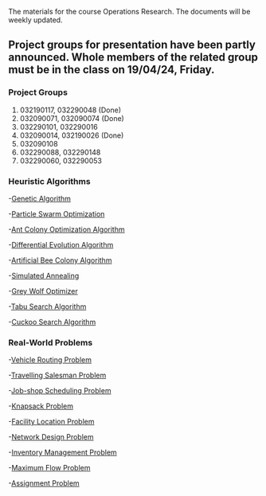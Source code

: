 The materials for the course Operations Research. The documents will be weekly updated.

## Project groups for presentation have been partly announced. Whole members of the related group must be in the class on 19/04/24, Friday.

### Project Groups

1) 032190117,  032290048 (Done)
2) 032090071,  032090074 (Done)
3) 032290101,  032290016
4) 032090014,  032190026 (Done)
5) 032090108
6) 032290088, 032290148
7) 032290060, 032290053


### Heuristic Algorithms

-[Genetic Algorithm](https://en.wikipedia.org/wiki/Genetic_algorithm)

-[Particle Swarm Optimization](https://en.wikipedia.org/wiki/Particle_swarm_optimization)

-[Ant Colony Optimization Algorithm](https://en.wikipedia.org/wiki/Ant_colony_optimization_algorithms)

-[Differential Evolution Algorithm](https://en.wikipedia.org/wiki/Differential_evolution)

-[Artificial Bee Colony Algorithm](https://en.wikipedia.org/wiki/Artificial_bee_colony_algorithm)

-[Simulated Annealing](https://en.wikipedia.org/wiki/Artificial_bee_colony_algorithm)

-[Grey Wolf Optimizer](https://en.wikiversity.org/wiki/Algorithm_models/Grey_Wolf_Optimizer)

-[Tabu Search Algorithm](https://en.wikipedia.org/wiki/Tabu_search)

-[Cuckoo Search Algorithm](https://en.wikipedia.org/wiki/Cuckoo_search)

### Real-World Problems

-[Vehicle Routing Problem](https://en.wikipedia.org/wiki/Genetic_algorithm](https://en.wikipedia.org/wiki/Vehicle_routing_problem)https://en.wikipedia.org/wiki/Vehicle_routing_problem)

-[Travelling Salesman Problem](https://en.wikipedia.org/wiki/Genetic_algorithm](https://en.wikipedia.org/wiki/Vehicle_routing_problem)https://en.wikipedia.org/wiki/Vehicle_routing_problem)

-[Job-shop Scheduling Problem](https://en.wikipedia.org/wiki/Job-shop_scheduling)

-[Knapsack Problem](https://en.wikipedia.org/wiki/Job-shop_scheduling)

-[Facility Location Problem](https://en.wikipedia.org/wiki/Facility_location_problem)

-[Network Design Problem](https://en.wikipedia.org/wiki/Network_planning_and_design)

-[Inventory Management Problem](https://en.wikipedia.org/wiki/Field_inventory_management)

-[Maximum Flow Problem](https://en.wikipedia.org/wiki/Maximum_flow_problem)

-[Assignment Problem](https://en.wikipedia.org/wiki/Assignment_problem)
























